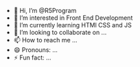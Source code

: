 - 👋 Hi, I’m @R5Program
- 👀 I’m interested in Front End Development
- 🌱 I’m currently learning HTMl CSS and JS
- 💞️ I’m looking to collaborate on ...
- 📫 How to reach me ...
- 😄 Pronouns: ...
- ⚡ Fun fact: ...

<!---
R5Program/R5Program is a ✨ special ✨ repository because its `README.md` (this file) appears on your GitHub profile.
You can click the Preview link to take a look at your changes.
--->
